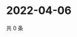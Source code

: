 # 2022-04-06

共 0 条

<!-- BEGIN WEIBO -->
<!-- 最后更新时间 Wed Apr 06 2022 20:08:10 GMT+0800 (China Standard Time) -->

<!-- END WEIBO -->
